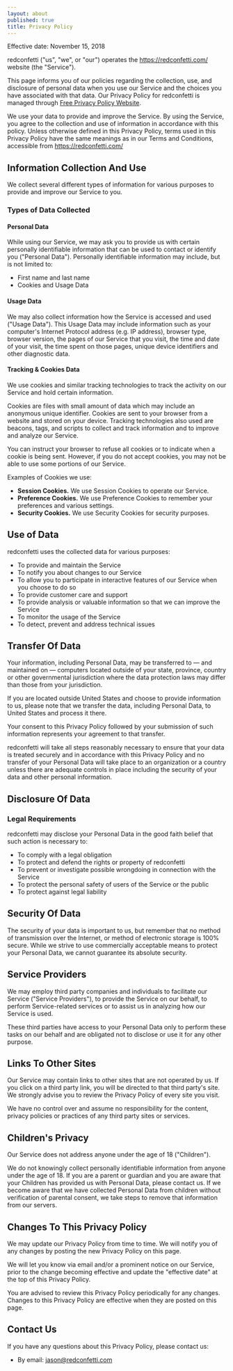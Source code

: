 ```yaml
---
layout: about
published: true
title: Privacy Policy
---
```


Effective date: November 15, 2018

redconfetti ("us", "we", or "our") operates the https://redconfetti.com/ website
(the "Service").

This page informs you of our policies regarding the collection, use, and
disclosure of personal data when you use our Service and the choices you have
associated with that data. Our Privacy Policy for redconfetti is managed through
[Free Privacy Policy Website][].

[Free Privacy Policy Website]: https://www.freeprivacypolicy.com/free-privacy-policy-generator.php

We use your data to provide and improve the Service. By using the Service, you
agree to the collection and use of information in accordance with this policy.
Unless otherwise defined in this Privacy Policy, terms used in this Privacy
Policy have the same meanings as in our Terms and Conditions, accessible from
https://redconfetti.com/

## Information Collection And Use

We collect several different types of information for various purposes to
provide and improve our Service to you.

### Types of Data Collected

#### Personal Data

While using our Service, we may ask you to provide us with certain personally
identifiable information that can be used to contact or identify you ("Personal
Data"). Personally identifiable information may include, but is not limited to:

- First name and last name
- Cookies and Usage Data

#### Usage Data

We may also collect information how the Service is accessed and used ("Usage
Data"). This Usage Data may include information such as your computer's Internet
Protocol address (e.g. IP address), browser type, browser version, the pages of
our Service that you visit, the time and date of your visit, the time spent on
those pages, unique device identifiers and other diagnostic data.

#### Tracking & Cookies Data

We use cookies and similar tracking technologies to track the activity on our
Service and hold certain information.

Cookies are files with small amount of data which may include an anonymous
unique identifier. Cookies are sent to your browser from a website and stored on
your device. Tracking technologies also used are beacons, tags, and scripts to
collect and track information and to improve and analyze our Service.

You can instruct your browser to refuse all cookies or to indicate when a cookie
is being sent. However, if you do not accept cookies, you may not be able to use
some portions of our Service.

Examples of Cookies we use:

- **Session Cookies.** We use Session Cookies to operate our Service.
- **Preference Cookies.** We use Preference Cookies to remember your preferences
  and various settings.
- **Security Cookies.** We use Security Cookies for security purposes.

## Use of Data

redconfetti uses the collected data for various purposes:

- To provide and maintain the Service
- To notify you about changes to our Service
- To allow you to participate in interactive features of our Service when you choose to do so
- To provide customer care and support
- To provide analysis or valuable information so that we can improve the Service
- To monitor the usage of the Service
- To detect, prevent and address technical issues

## Transfer Of Data

Your information, including Personal Data, may be transferred to — and
maintained on — computers located outside of your state, province, country or
other governmental jurisdiction where the data protection laws may differ than
those from your jurisdiction.

If you are located outside United States and choose to provide information to
us, please note that we transfer the data, including Personal Data, to United
States and process it there.

Your consent to this Privacy Policy followed by your submission of such
information represents your agreement to that transfer.

redconfetti will take all steps reasonably necessary to ensure that your data is
treated securely and in accordance with this Privacy Policy and no transfer of
your Personal Data will take place to an organization or a country unless there
are adequate controls in place including the security of your data and other
personal information.

## Disclosure Of Data

### Legal Requirements

redconfetti may disclose your Personal Data in the good faith belief that such
action is necessary to:

- To comply with a legal obligation
- To protect and defend the rights or property of redconfetti
- To prevent or investigate possible wrongdoing in connection with the Service
- To protect the personal safety of users of the Service or the public
- To protect against legal liability

## Security Of Data

The security of your data is important to us, but remember that no method of
transmission over the Internet, or method of electronic storage is 100% secure.
While we strive to use commercially acceptable means to protect your Personal
Data, we cannot guarantee its absolute security.

## Service Providers

We may employ third party companies and individuals to facilitate our Service
("Service Providers"), to provide the Service on our behalf, to perform
Service-related services or to assist us in analyzing how our Service is used.

These third parties have access to your Personal Data only to perform these
tasks on our behalf and are obligated not to disclose or use it for any other
purpose.

## Links To Other Sites

Our Service may contain links to other sites that are not operated by us. If you
click on a third party link, you will be directed to that third party's site. We
strongly advise you to review the Privacy Policy of every site you visit.

We have no control over and assume no responsibility for the content, privacy
policies or practices of any third party sites or services.

## Children's Privacy

Our Service does not address anyone under the age of 18 ("Children").

We do not knowingly collect personally identifiable information from anyone
under the age of 18\. If you are a parent or guardian and you are aware that
your Children has provided us with Personal Data, please contact us. If we
become aware that we have collected Personal Data from children without
verification of parental consent, we take steps to remove that information from
our servers.

## Changes To This Privacy Policy

We may update our Privacy Policy from time to time. We will notify you of any
changes by posting the new Privacy Policy on this page.

We will let you know via email and/or a prominent notice on our Service, prior
to the change becoming effective and update the "effective date" at the top of
this Privacy Policy.

You are advised to review this Privacy Policy periodically for any changes.
Changes to this Privacy Policy are effective when they are posted on this page.

## Contact Us

If you have any questions about this Privacy Policy, please contact us:

- By email: [jason@redconfetti.com](mailto:jason@redconfetti.com)
